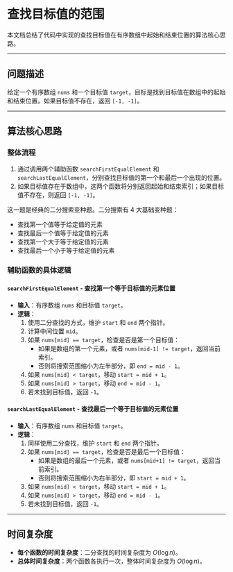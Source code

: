 # 查找目标值的范围

本文档总结了代码中实现的查找目标值在有序数组中起始和结束位置的算法核心思路。

---

## 问题描述

给定一个有序数组 `nums` 和一个目标值 `target`，目标是找到目标值在数组中的起始和结束位置。如果目标值不存在，返回 `[-1, -1]`。

---

## 算法核心思路

### 整体流程
1. 通过调用两个辅助函数 `searchFirstEqualElement` 和 `searchLastEqualElement`，分别查找目标值的第一个和最后一个出现的位置。
2. 如果目标值存在于数组中，这两个函数将分别返回起始和结束索引；如果目标值不存在，则返回 `[-1, -1]`。

这一题是经典的二分搜索变种题。二分搜索有 4 大基础变种题：
- 查找第一个值等于给定值的元素
- 查找最后一个值等于给定值的元素
- 查找第一个大于等于给定值的元素
- 查找最后一个小于等于给定值的元素

### 辅助函数的具体逻辑

#### `searchFirstEqualElement` - 查找第一个等于目标值的元素位置
- **输入**：有序数组 `nums` 和目标值 `target`。
- **逻辑**：
   1. 使用二分查找的方式，维护 `start` 和 `end` 两个指针。
   2. 计算中间位置 `mid`。
   3. 如果 `nums[mid] == target`，检查是否是第一个目标值：
      - 如果是数组的第一个元素，或者 `nums[mid-1] != target`，返回当前索引。
      - 否则将搜索范围缩小为左半部分，即 `end = mid - 1`。
   4. 如果 `nums[mid] < target`，移动 `start = mid + 1`。
   5. 如果 `nums[mid] > target`，移动 `end = mid - 1`。
   6. 若未找到目标值，返回 `-1`。

#### `searchLastEqualElement` - 查找最后一个等于目标值的元素位置
- **输入**：有序数组 `nums` 和目标值 `target`。
- **逻辑**：
   1. 同样使用二分查找，维护 `start` 和 `end` 两个指针。
   2. 如果 `nums[mid] == target`，检查是否是最后一个目标值：
      - 如果是数组的最后一个元素，或者 `nums[mid+1] != target`，返回当前索引。
      - 否则将搜索范围缩小为右半部分，即 `start = mid + 1`。
   3. 如果 `nums[mid] < target`，移动 `start = mid + 1`。
   4. 如果 `nums[mid] > target`，移动 `end = mid - 1`。
   5. 若未找到目标值，返回 `-1`。

---

## 时间复杂度

- **每个函数的时间复杂度**：二分查找的时间复杂度为 $O(\log n)$。
- **总体时间复杂度**：两个函数各执行一次，整体时间复杂度为 $O(\log n)$。